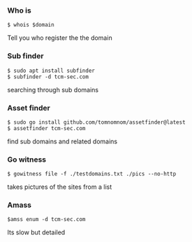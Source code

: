 ### Who is
```
$ whois $domain
```
Tell you who register the the domain 

### Sub finder
```
$ sudo apt install subfinder
$ subfinder -d tcm-sec.com

```
searching through sub domains

### Asset finder
```
$ sudo go install github.com/tomnomnom/assetfinder@latest
$ assetfinder tcm-sec.com
```
find sub domains and related domains 


### Go witness
```
$ gowitness file -f ./testdomains.txt ./pics --no-http
```
takes pictures of the sites from a list

### Amass
```
$amss enum -d tcm-sec.com
```
Its slow but detailed 
